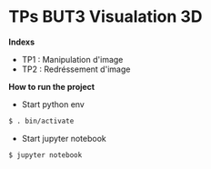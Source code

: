 # TPs BUT3 Visualation 3D

**Indexs**

- TP1 : Manipulation d'image
- TP2 : Redréssement d'image


**How to run the project**

- Start python env

```sh
$ . bin/activate
```

- Start jupyter notebook

```sh
$ jupyter notebook
```

